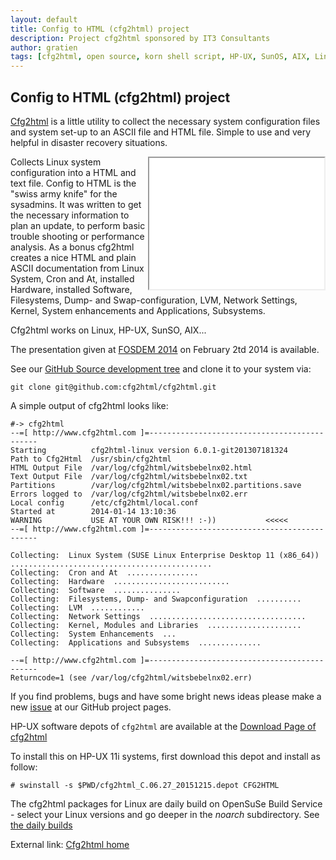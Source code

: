 ```yaml
---
layout: default
title: Config to HTML (cfg2html) project
description: Project cfg2html sponsored by IT3 Consultants
author: gratien
tags: [cfg2html, open source, korn shell script, HP-UX, SunOS, AIX, Linux, IT3 Consultants, GPL]
---
```

## Config to HTML (cfg2html) project

[Cfg2html](http://www.cfg2html.com/) is a little utility to collect the necessary system configuration files and system set-up to an ASCII file and HTML file. Simple to use and very helpful in disaster recovery situations.

<iframe width="280" height="210" src="//www.youtube.com/embed/qqBf-VS9Gmk" align="right"><p>cfg2html</p></iframe>

Collects Linux system configuration into a HTML and text file. Config to HTML is the "swiss army knife" for the sysadmins. It was written to get the necessary information to plan an update, to perform basic trouble shooting or performance analysis. As a bonus cfg2html creates a nice HTML and plain ASCII documentation from Linux System, Cron and At, installed Hardware, installed Software, Filesystems, Dump- and Swap-configuration, LVM, Network Settings, Kernel, System enhancements and Applications, Subsystems.

Cfg2html works on Linux, HP-UX, SunSO, AIX...

The presentation given at [FOSDEM 2014](https://fosdem.org/2014/schedule/event/cfg2html/) on February 2td 2014 is available.



See our [GitHub Source development tree](https://github.com/cfg2html/cfg2html) and clone it to your system via:

    git clone git@github.com:cfg2html/cfg2html.git

A simple output of cfg2html looks like:

    #-> cfg2html
    --=[ http://www.cfg2html.com ]=---------------------------------------------
    Starting          cfg2html-linux version 6.0.1-git201307181324
    Path to Cfg2Html  /usr/sbin/cfg2html
    HTML Output File  /var/log/cfg2html/witsbebelnx02.html
    Text Output File  /var/log/cfg2html/witsbebelnx02.txt
    Partitions        /var/log/cfg2html/witsbebelnx02.partitions.save
    Errors logged to  /var/log/cfg2html/witsbebelnx02.err
    Local config      /etc/cfg2html/local.conf
    Started at        2014-01-14 13:10:36
    WARNING           USE AT YOUR OWN RISK!!! :-))           <<<<<
    --=[ http://www.cfg2html.com ]=---------------------------------------------
    
    Collecting:  Linux System (SUSE Linux Enterprise Desktop 11 (x86_64))  .............................................
    Collecting:  Cron and At  ................
    Collecting:  Hardware  ..........................
    Collecting:  Software  ...............
    Collecting:  Filesystems, Dump- and Swapconfiguration  ..........
    Collecting:  LVM  ............
    Collecting:  Network Settings  ...................................
    Collecting:  Kernel, Modules and Libraries  .....................
    Collecting:  System Enhancements  ...
    Collecting:  Applications and Subsystems  ..............
    
    --=[ http://www.cfg2html.com ]=---------------------------------------------
    Returncode=1 (see /var/log/cfg2html/witsbebelnx02.err)

If you find problems, bugs and have some bright news ideas please make a new [issue](https://github.com/cfg2html/cfg2html/issues) at  our GitHub project pages.

HP-UX software depots of `cfg2html` are available at the [Download Page of cfg2html](https://www.cfg2html.com/)

To install this on HP-UX 11i systems, first download this depot and install as follow:

    # swinstall -s $PWD/cfg2html_C.06.27_20151215.depot CFG2HTML

The cfg2html packages for Linux are daily build on OpenSuSe Build Service - select your Linux versions and go deeper in the *noarch* subdirectory. See [the daily builds](http://download.opensuse.org/repositories/home:/gdha/)

External link: [Cfg2html home](https://www.cfg2html.com/)
